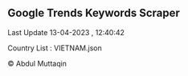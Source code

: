 

## Google Trends Keywords Scraper 
 
Last Update 13-04-2023 , 12:40:42

Country List :
VIETNAM.json



© Abdul Muttaqin 
